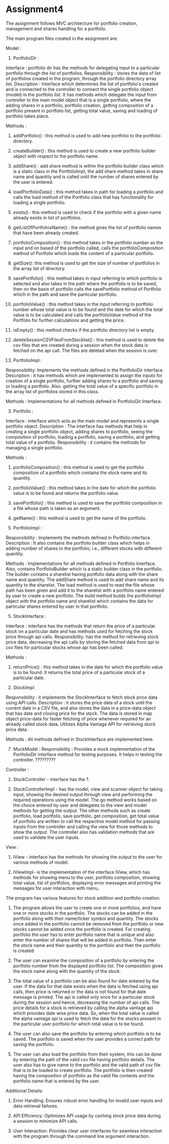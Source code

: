 # Assignment4

The assignment follows MVC architecture for portfolio creation, management and shares handling for a portfolio.

The main program files created in the assignment are:

Model :


1. PortfolioDir :

Interface :  portfolio dir has the methods for delegating input to a particular portfolio through
the list of portfolios.
Responsibility : stores the data of list of portfolios created in the program,
through the portfolio directory array list.
Description : Interface which determines the list of portfolio's created and
is connected to the controller to connect the single portfolio object (model)
in the portfolio list. It has methods which delegate the input from controller
to the main model object that is a single portfolio, where the adding shares in a portfolio,
portfolio creation, getting composition of a portfolio present in portfolio list,
 getting total value, saving and loading of portfolio takes place.

Methods :
1. addPortfolio() : this method is used to add new portfolio to the portfolio directory.
2. createBuilder() : this method is used to create a new portfolio builder object with respect to the
portfolio name.
3. addShare() : add share method is within the portfolio builder class which is a static class in the
PortfolioImpl, the add share method takes in share name and quantity and is called until the number of
shares entered by the user is entered.
4. loadPortfolioData() : this method takes in path for loading a portfolio and calls the load method
of the Portfolio class that has functionality for loading a single portfolio.
5. exists() : this method is used to check if the portfolio with a given name already exists in list
of portfolios.
6. getListOfPortfoliosName() : the method gives the list of portfolio names that have been already
created.
7. portfolioComposition() : this method takes in the portfolio number as the input and on based of the
portfolio called, calls the portfolioComposition method of Portfolio which loads the content of a
 particular portfolio.
8. getSize(): this method is used to get the size of number of portfolios in the array list of
directory.
9. savePortfolio() : this method takes in input referring to which portfolio is selected and also
takes in the path where the portfolio is to be saved, then on the
basis of portfolio calls the savePortfolio method of Portfolio which in the path and save the particular
portfolio.
10. portfolioValue() : this method takes in the input referring to portfolio number whose total value
is to be found and the date for which the total value is to be calculated and calls the portfolioValue
method of the Portfolio for further calculations and getting the price.
11. isEmpty() : this method checks if the portfolio directory list is empty.
12. deleteSessionCSVFilesFromStocklist() : this method is used to delete the csv files that are created
during a session when the stock data is fetched on the api call. The files are deleted when the
session is over.



2. PortfolioImpl :

Responsibility: Implements the methods defined in the PortfolioDir interface.
Description : it has methods which are implemented to assign the inputs for creation of a single
portfolio, further adding shares to a portfolio and saving or loading a portfolio.
Also. getting the total value of a specific portfolio in the array list of
portfolios stored in this class.

Methods :
Implementations for all methods defined in PortfolioDir Interface.


3. Portfolio :

Interface : interface which acts as the main model and represents a single portfolio object.
Description :  The interface has methods that help in creating a single portfolio object,
adding shares to portfolio, seeing the composition of portfolio, loading a portfolio,
saving a portfolio, and getting total value of a portfolio.
Responsibility : it contains the methods for managing a single portfolio.

Methods :
1. portfolioComposition() : this method is used to get the portfolio composition of a portfolio
which contains the stock name and its quantity.
2. portfolioValue() : this method takes in the date for which the portfolio value is to be found
and returns the portfolio value.
3. savePortfolio() : this method is used to save the portfolio composition in a file whose path
is taken as an argument.
4. getName() : this method is used to get the name of the portfolio.


4. PortfolioImpl :

Responsibility : Implements the methods defined in Portfolio interface.
Description : It also contains the portfolio builder class which helps in adding number of shares
to the portfolio, i.e., different stocks with  different quantity.

Methods :
Implementations for all methods defined in Portfolio Interface. Also, contains PortfolioBuilder which
is a static builder class in the portfolio. The builder contains a sharelist having portfolio data
along with the share name and quantity. The addShare method is used to add share name and its
quantity to the sharelist. The load method is used to read the file whose path has been given and
add it to the sharelist with a portfolio name entered by user to create a new portfolio. The build method
builds the portfolioImpl object with the portfolio name and sharelist which contains the data for
particular shares entered by user in that portfolio.

5. StockInterface :

Interface : interface has the methods that return the price of a particular stock on a particular
date and has methods used for fetching the stock price through api calls.
Responsibility: has the method for retrieving stock price data, decreasing the api calls by storing
the fetched data from api to csv files for particular stocks whose api has been called.

Methods :
1. returnPrice() : this method takes in the date for which the portfolio value is to be found.
It returns the total price of a particular stock of a particular date.


6. StockImpl:

Responsibility : it implements the StockInterface to fetch stock price data using API calls.
Description : it stores the price data of a stock until the current date in a CSV file,
and also stores the data in a price-data object that has date and closing price for the stock.
The data is stored in map object price-data for faster fetching of price whenever required for
an already called stock data. Utilizes Alpha Vantage API for retrieving stock price data.

Methods :
All methods defined in StockInterface are implemented here.

7. MockModel :
Responsibility : Provides a mock implementation of the PortfolioDir interface method
for testing purposes. It helps in testing the controller. ?????????

Controller :

1. StockController - interface has the ?.

2. StockControllerImpl - has the model, view and scanner object for taking input, showing the desired output through view and performing the
required operations using the model. The go method works based on the choice entered by user and delegates to the view and model methods for
getting the output. The other methods such as create portfolio, load portfolio, save portfolio, get composition, get total value of portfolio
are written to call the respective model method for passing inputs from the controller and calling the view for those methods to show the output.
The controller also has validation methods that are used to validate the user inputs.

View :

1. IView - interface has the methods for showing the output to the user for various methods of model.

2. IViewImpl- is the implementation of the interface IView, which has methods for showing menu to the user,
portfolio composition, showing total value, list of portfolios, displaying error messages and printing the
messages for user interaction with menu.



The program has various features for stock addition and portfolio creation.

1. The program allows the user to create one or more portfolios, and have one or more stocks in the portfolio. The stocks can be added in the portfolio
along with their name/ticker symbol and quantity. The stocks once added in the portfolio cannot be removed from the portfolio or new stocks cannot be added
once the portfolio is created. For creating portfolio the user has to enter portfolio name that is unique and also enter the number of shares that will be added in
portfolio. Then enter the stock name and their quantity to the portfolio and then the portfolio is created.

2. The user can examine the composition of a portfolio by entering the portfolio number from the displayed portfolio list.
The composition gives the stock name along with the quantity of the stock.

3. The total value of a portfolio can be also found for date entered by the user. If the data for that date exists when the data is fetched using api calls,
then price is returned or the data is not found for that date message is printed. The api is called only once for a particular stock during the session and hence,
decreasing the number of api calls.
The price details for a stock is retrieved by calling the alpha vantage api which provides date wise price data. So, when the total value is called the alpha vantage api is used
to fetch the data for the stocks present in the particular user portfolio for which total value is to be found.

4. The user can also save the portfolio by entering which portfolio is to be saved. The portfolio is saved when the user provides a correct path for saving the portfolio.

5. The user can also load the portfolio from their system, this can be done by entering the path of the valid csv file having portfolio details. The user also has to give
name to the portfolio and the valid path of csv file that is to be loaded to create portfolio. The portfolio is then created having the composition of portfolio as the valid file
contents and the portfolio name that is entered by the user.

Additional Details:

1. Error Handling: Ensures robust error handling for invalid user inputs and
data retrieval failures.

2. API Efficiency: Optimizes API usage by caching stock price data during a session
to minimize API calls.

3. User Interaction: Provides clear user interfaces for seamless interaction with the program through
the command line argument interaction.

